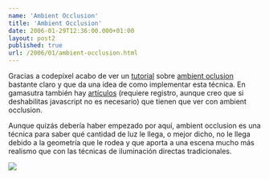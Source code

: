 ```yaml
---
name: 'Ambient Occlusion'
title: 'Ambient Occlusion'
date: 2006-01-29T12:36:00.000+01:00
layout: post2
published: true
url: /2006/01/ambient-occlusion.html
---
```


Gracias a codepixel acabo de ver un [tutorial](http://www.ozone3d.net/tutorials/ambient_occlusion.php) sobre [ambient oclusion](http://en.wikipedia.org/wiki/Ambient_occlusion) bastante claro y que da una idea de como implementar esta técnica. En gamasutra también hay [artículos](http://www.gamasutra.com/features/20040319/hill_01.shtml) (requiere registro, aunque creo que si deshabilitas javascript no es necesario) que tienen que ver con ambient occlusion.  
  
Aunque quizás debería haber empezado por aquí, ambient occlusion es una técnica para saber qué cantidad de luz le llega, o mejor dicho, no le llega debido a la geometría que le rodea y que aporta a una escena mucho más realismo que con las técnicas de iluminación directas tradicionales.  
  
  
[![](http://www.tml.tkk.fi/~janne/aofields/cube_anim.png)](http://www.tml.tkk.fi/~janne/aofields/cube_anim.png)